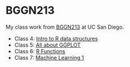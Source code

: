 # BGGN213

My class work from [BGGN213](https://bioboot.github.io/bggn213_F24/) at UC San Diego.

- Class 4: [Intro to R data structures]()
- Class 5: [All about GGPLOT](https://github.com/AbelDemoz206/BGGN213/blob/main/class05.qmd)
- Class 6: [R Functions]()
- Class 7: [Machine Learning 1]()
  

